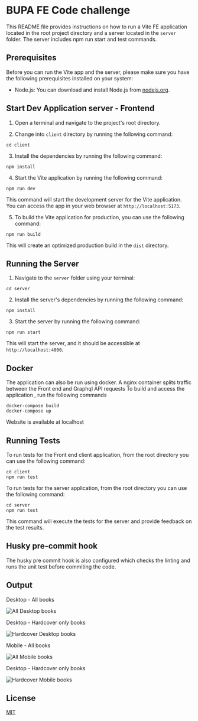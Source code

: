 # BUPA FE Code challenge

This README file provides instructions on how to run a Vite FE application located in the root project directory and a server located in the `server` folder. The server includes npm run start and test commands.

## Prerequisites

Before you can run the Vite app and the server, please make sure you have the following prerequisites installed on your system:

- Node.js: You can download and install Node.js from [nodejs.org](https://nodejs.org/).

## Start Dev Application server - Frontend

1. Open a terminal and navigate to the project's root directory.

2. Change into `client` directory by running the following command:

`cd client`

3. Install the  dependencies by running the following command:

`npm install`

4. Start the Vite application by running the following command:

`npm run dev`

This command will start the development server for the Vite application. You can access the app in your web browser at `http://localhost:5173`.

5. To build the Vite application for production, you can use the following command:

`npm run build`

This will create an optimized production build in the `dist` directory.

## Running the Server

1. Navigate to the `server` folder using your terminal:

`cd server`

2. Install the server's dependencies by running the following command:

`npm install`

3. Start the server by running the following command:

`npm run start`

This will start the server, and it should be accessible at `http://localhost:4000`.

## Docker 

The application can also be run using docker. A nginx container splits traffic between the Front end and Graphql API requests
To build and access the application , run the following commands 

```
docker-compose build
docker-compose up
```

Website is available at localhost


## Running Tests

To run tests for the Front end client application, from the root directory you can use the following command:

```
cd client 
npm run test
```

To run tests for the server application, from the root directory you can use the following command:

```
cd server
npm run test
```

This command will execute the tests for the server and provide feedback on the test results.

## Husky pre-commit hook 

The husky pre commit hook is also configured which checks the linting and runs the unit test before commiting the code. 

## Output 

Desktop - All books 

![All Desktop books](images/all_desktop.png)

Desktop - Hardcover only books 

![Hardcover Desktop books](images/hardcover_desktop.png)


Mobile - All books 

![All Mobile books ](images/all_mobile.png)

Desktop - Hardcover only books 

![Hardcover Mobile books](images/hardcover_mobile.png)


## License

[MIT](https://choosealicense.com/licenses/mit/)
